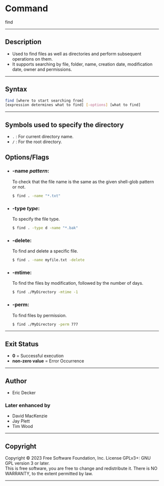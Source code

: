 # Command

find

---

## Description

- Used to find files as well as directories and perform subsequent operations on them.
- It supports searching by file, folder, name, creation date, modification date, owner and permissions.

---

## Syntax

```bash
find [where to start searching from]
[expression determines what to find] [-options] [what to find]
```

---

## Symbols used to specify the directory

- `.` : For current directory name.
- `/` : For the root directory.

## Options/Flags

- ### -name _pattern_:
  To check that the file name is the same as the given shell-glob pattern or not.
  ```bash
  $ find . -name "*.txt"
  ```
- ### -type _type_:
  To specify the file type.
  ```bash
  $ find . -type d -name "*.bak"
  ```
- ### -delete:
  To find and delete a specific file.
  ```bash
  $ find . -name myfile.txt -delete
  ```
- ### -mtime:
  To find the files by modification, followed by the number of days.
  ```bash
  $ find ./MyDirectory -mtime -1
  ```
- ### -perm:
  To find files by permission.
  ```bash
  $ find ./MyDirectory -perm 777
  ```

---

## Exit Status

- **0** = Successful execution
- **non-zero value** = Error Occurrence

---

## Author

- Eric Decker

### Later enhanced by

- David MacKenzie
- Jay Plett
- Tim Wood

---

## Copyright

Copyright © 2023 Free Software Foundation, Inc. License GPLv3+: GNU GPL version 3 or later. <br/>
This is free software, you are free to change and redistribute it. There is NO WARRANTY, to the extent permitted by law.

---
